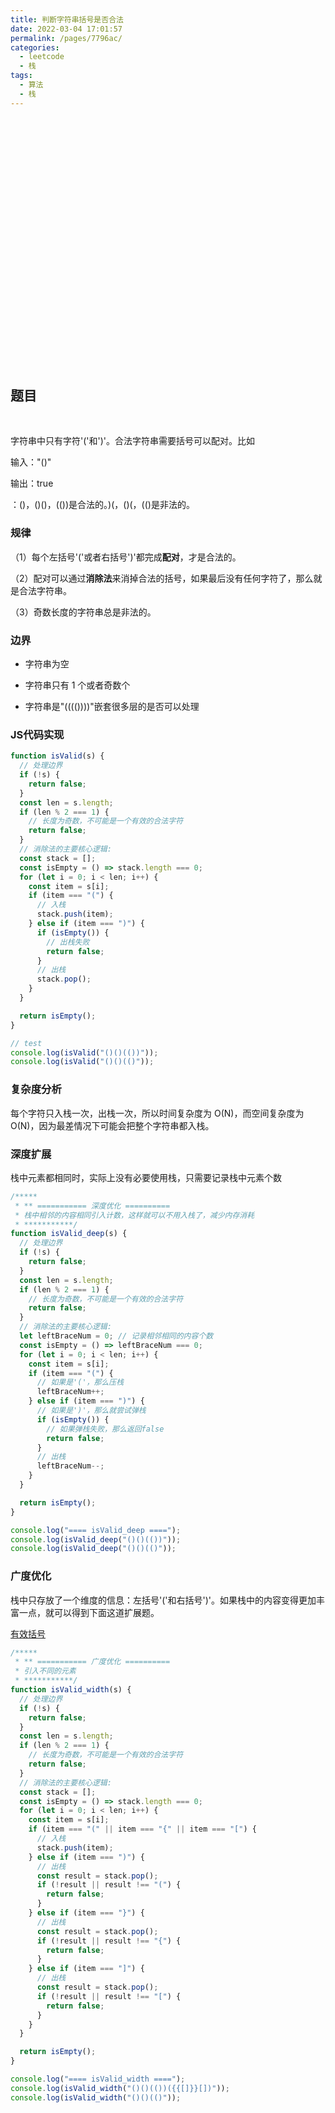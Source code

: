 ```yaml
---
title: 判断字符串括号是否合法
date: 2022-03-04 17:01:57
permalink: /pages/7796ac/
categories:
  - leetcode
  - 栈
tags:
  - 算法 
  - 栈
---
```


<iframe :src="$withBase('/markmap/data-structure/stack/stack.html')" width="100%" height="400" frameborder="0" scrolling="No" leftmargin="0" topmargin="0"></iframe>

## 题目
</br>

<Badge text="【题目】"/>字符串中只有字符'('和')'。合法字符串需要括号可以配对。比如

输入："()"

输出：true

<Badge type="warning" text="【解释】"/>：()，()()，(())是合法的。)(，()(，(()是非法的。

### 规律

（1）每个左括号'('或者右括号')'都完成**配对**，才是合法的。

（2）配对可以通过**消除法**来消掉合法的括号，如果最后没有任何字符了，那么就是合法字符串。

（3）奇数长度的字符串总是非法的。

### 边界

- 字符串为空

- 字符串只有 1 个或者奇数个

- 字符串是"(((())))"嵌套很多层的是否可以处理

### JS代码实现

```js
function isValid(s) {
  // 处理边界
  if (!s) {
    return false;
  }
  const len = s.length;
  if (len % 2 === 1) {
    // 长度为奇数，不可能是一个有效的合法字符
    return false;
  }
  // 消除法的主要核心逻辑:
  const stack = [];
  const isEmpty = () => stack.length === 0;
  for (let i = 0; i < len; i++) {
    const item = s[i];
    if (item === "(") {
      // 入栈
      stack.push(item);
    } else if (item === ")") {
      if (isEmpty()) {
        // 出栈失败
        return false;
      }
      // 出栈
      stack.pop();
    }
  }

  return isEmpty();
}

// test
console.log(isValid("()()(())"));
console.log(isValid("()()(()"));
```

### 复杂度分析

每个字符只入栈一次，出栈一次，所以时间复杂度为 O(N)，而空间复杂度为 O(N)，因为最差情况下可能会把整个字符串都入栈。

### 深度扩展

栈中元素都相同时，实际上没有必要使用栈，只需要记录栈中元素个数

```js
/*****
 * ** =========== 深度优化 ==========
 * 栈中相邻的内容相同引入计数，这样就可以不用入栈了，减少内存消耗
 * ***********/
function isValid_deep(s) {
  // 处理边界
  if (!s) {
    return false;
  }
  const len = s.length;
  if (len % 2 === 1) {
    // 长度为奇数，不可能是一个有效的合法字符
    return false;
  }
  // 消除法的主要核心逻辑:
  let leftBraceNum = 0; // 记录相邻相同的内容个数
  const isEmpty = () => leftBraceNum === 0;
  for (let i = 0; i < len; i++) {
    const item = s[i];
    if (item === "(") {
      // 如果是'('，那么压栈
      leftBraceNum++;
    } else if (item === ")") {
      // 如果是')'，那么就尝试弹栈
      if (isEmpty()) {
        // 如果弹栈失败，那么返回false
        return false;
      }
      // 出栈
      leftBraceNum--;
    }
  }

  return isEmpty();
}

console.log("==== isValid_deep ====");
console.log(isValid_deep("()()(())"));
console.log(isValid_deep("()()(()"));

```

### 广度优化

栈中只存放了一个维度的信息：左括号'('和右括号')'。如果栈中的内容变得更加丰富一点，就可以得到下面这道扩展题。

[有效括号](20.%20有效的括号.md)

```js
/*****
 * ** =========== 广度优化 ==========
 * 引入不同的元素
 * ***********/
function isValid_width(s) {
  // 处理边界
  if (!s) {
    return false;
  }
  const len = s.length;
  if (len % 2 === 1) {
    // 长度为奇数，不可能是一个有效的合法字符
    return false;
  }
  // 消除法的主要核心逻辑:
  const stack = [];
  const isEmpty = () => stack.length === 0;
  for (let i = 0; i < len; i++) {
    const item = s[i];
    if (item === "(" || item === "{" || item === "[") {
      // 入栈
      stack.push(item);
    } else if (item === ")") {
      // 出栈
      const result = stack.pop();
      if (!result || result !== "(") {
        return false;
      }
    } else if (item === "}") {
      // 出栈
      const result = stack.pop();
      if (!result || result !== "{") {
        return false;
      }
    } else if (item === "]") {
      // 出栈
      const result = stack.pop();
      if (!result || result !== "[") {
        return false;
      }
    }
  }

  return isEmpty();
}

console.log("==== isValid_width ====");
console.log(isValid_width("()()(())({{[]}}[])"));
console.log(isValid_width("()()(()"));
```
